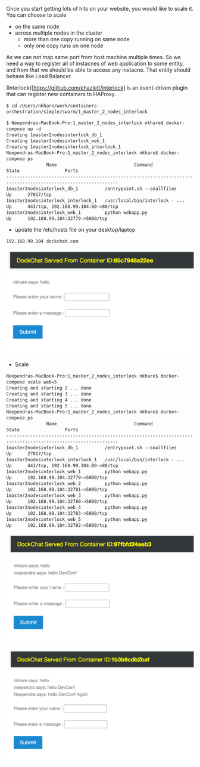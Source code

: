 Once you start getting lots of hits on your website, you would like to scale it. You can choose to scale
- on the same node
- across multiple nodes in the cluster
   * more than one copy running on same node
   * only one copy runs on one node 

As we can not map same port from host machine multiple times. So we need a way to register all of instacnes of web application to some entity, and from that we should be able to access any instacne. That entity should behave like Load Balancer.

(Interlock)[https://github.com/ehazlett/interlock] is an event-driven plugin that can register new containers to HAProxy.


```
$ cd /Users/nkhare/work/containers-orchestration/simple/swarm/1_master_2_nodes_interlock
```

```
$ Neependras-MacBook-Pro:1_master_2_nodes_interlock nkhare$ docker-compose up -d
Creating 1master2nodesinterlock_db_1
Creating 1master2nodesinterlock_web_1
Creating 1master2nodesinterlock_interlock_1
Neependras-MacBook-Pro:1_master_2_nodes_interlock nkhare$ docker-compose ps
               Name                             Command               State                 Ports
----------------------------------------------------------------------------------------------------------------
1master2nodesinterlock_db_1          /entrypoint.sh --smallfiles      Up      27017/tcp
1master2nodesinterlock_interlock_1   /usr/local/bin/interlock - ...   Up      443/tcp, 192.168.99.104:80->80/tcp
1master2nodesinterlock_web_1         python webapp.py                 Up      192.168.99.104:32779->5000/tcp
```

- update the /etc/hosts file on your desktop/laptop

```
192.168.99.104 dockchat.com
```

![Interlock 1](./images/interlock_1.png)

- Scale

```
Neependras-MacBook-Pro:1_master_2_nodes_interlock nkhare$ docker-compose scale web=5
Creating and starting 2 ... done
Creating and starting 3 ... done
Creating and starting 4 ... done
Creating and starting 5 ... done
Neependras-MacBook-Pro:1_master_2_nodes_interlock nkhare$ docker-compose ps
               Name                             Command               State                 Ports
----------------------------------------------------------------------------------------------------------------
1master2nodesinterlock_db_1          /entrypoint.sh --smallfiles      Up      27017/tcp
1master2nodesinterlock_interlock_1   /usr/local/bin/interlock - ...   Up      443/tcp, 192.168.99.104:80->80/tcp
1master2nodesinterlock_web_1         python webapp.py                 Up      192.168.99.104:32779->5000/tcp
1master2nodesinterlock_web_2         python webapp.py                 Up      192.168.99.104:32781->5000/tcp
1master2nodesinterlock_web_3         python webapp.py                 Up      192.168.99.104:32780->5000/tcp
1master2nodesinterlock_web_4         python webapp.py                 Up      192.168.99.104:32783->5000/tcp
1master2nodesinterlock_web_5         python webapp.py                 Up      192.168.99.104:32782->5000/tcp
```


![Interlock 2](./images/interlock_2.png)

![Interlock 3](./images/interlock_3.png)
